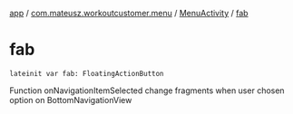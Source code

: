 [app](../../index.md) / [com.mateusz.workoutcustomer.menu](../index.md) / [MenuActivity](index.md) / [fab](./fab.md)

# fab

`lateinit var fab: FloatingActionButton`

Function onNavigationItemSelected change fragments when user chosen option on BottomNavigationView

